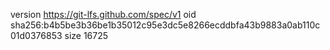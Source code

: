 version https://git-lfs.github.com/spec/v1
oid sha256:b4b5be3b36be1b35012c95e3dc5e8266ecddbfa43b9883a0ab110c01d0376853
size 16725
